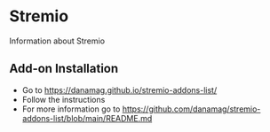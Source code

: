 # Stremio
Information about Stremio

## Add-on Installation
- Go to https://danamag.github.io/stremio-addons-list/
- Follow the instructions
- For more information go to https://github.com/danamag/stremio-addons-list/blob/main/README.md
